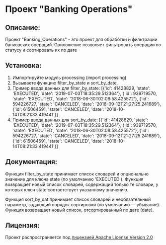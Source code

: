 # Проект "Banking Operations"

## Описание:

Проект "Banking_Operations" - это проект для обработки и фильтрации банковских операций. Gриложение позволяет фильтровать операции по статусу и сортировать их по дате

## Установка:

1. Импортируйте модуль processing (import processing)
2. Вызываете функцию filter_by_state и sort_by_date.
3. Пример ввода данных для filter_by_state: [{'id': 41428829, 'state': 'EXECUTED', 'date': '2019-07-03T18:35:29.512364'}, {'id': 939719570, 'state': 'EXECUTED', 'date': '2018-06-30T02:08:58.425572'}, {'id': 594226727, 'state': 'CANCELED', 'date': '2018-09-12T21:27:25.241689'}, {'id': 615064591, 'state': 'CANCELED', 'date': '2018-10-14T08:21:33.419441'}]
4. Пример ввода данных для sort_by_date: [{'id': 41428829, 'state': 'EXECUTED', 'date': '2019-07-03T18:35:29.512364'}, {'id': 939719570, 'state': 'EXECUTED', 'date': '2018-06-30T02:08:58.425572'}, {'id': 594226727, 'state': 'CANCELED', 'date': '2018-09-12T21:27:25.241689'}, {'id': 615064591, 'state': 'CANCELED', 'date': '2018-10-14T08:21:33.419441'}]

## Документация:

Функция filter_by_state принимает список словарей и опционально значение для ключа state (по умолчанию 'EXECUTED'). 
Функция возвращает новый список словарей, содержащий только те словари, у которых ключ state соответствует указанному значению.

Функция sort_by_dat принимает список словарей и необязательный параметр, задающий порядок сортировки (по умолчанию — убывание). 
Функция возвращает новый список, отсортированный по дате (date).

## Лицензия:

Проект распространяется под [ лицензией Apache License Version 2.0 ](LICENSE)